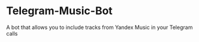 # Telegram-Music-Bot
A bot that allows you to include tracks from Yandex Music in your Telegram calls
